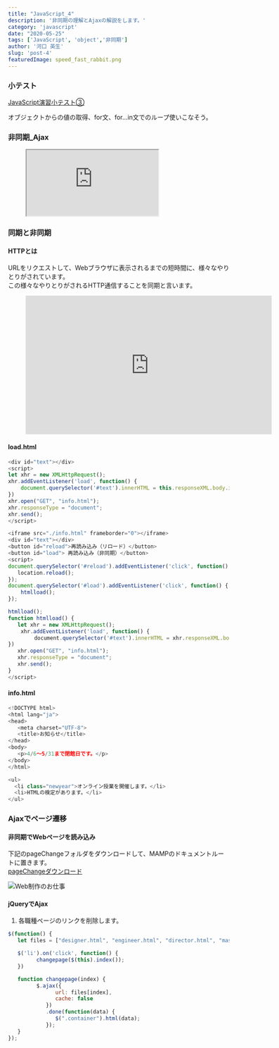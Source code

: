 ```yaml
---
title: "JavaScript_4"
description: '非同期の理解とAjaxの解説をします。'
category: 'javascript'
date: "2020-05-25"
tags: ['JavaScript', 'object','非同期']
author: '河口 英生'
slug: 'post-4'
featuredImage: speed_fast_rabbit.png
---
```

<div class="post-section">
<h3 class="title is-5" >小テスト</h3>

[JavaScript演習小テスト③](https://forms.gle/xMuBjR4bK6P3o7yN7)

オブジェクトからの値の取得、for文、for...in文でのループ使いこなそう。
</div>

<div class="post-section">
<h3 class="title is-5" >非同期_Ajax</h3>
<figure class="is-fullwidth slide">
  <iframe src="https://drive.google.com/file/d/1uylBUAA5YcW4a_7lyV5YZkXLtjVLTSQp/preview"></iframe>
</figure>
</div>
<div class="post-section">
<h3 class="title is-5" >同期と非同期</h3>


<h4 class="title is-6" >HTTPとは</h4>

URLをリクエストして、Webブラウザに表示されるまでの短時間に、様々なやりとりがされています。  
この様々なやりとりがされるHTTP通信することを同期と言います。
<figure class="is-fullwidth movie">
<iframe width="560" height="315" src="https://www.youtube.com/embed/gs2EAgeSQig" frameborder="0" allow="accelerometer; autoplay; encrypted-media; gyroscope; picture-in-picture" allowfullscreen></iframe>
</figure>

<h4 class="title is-6" >load.html</h4>

```javascript
<div id="text"></div>
<script>
let xhr = new XMLHttpRequest();
xhr.addEventListener('load', function() {
    document.querySelector('#text').innerHTML = this.responseXML.body.innerHTML;
})
xhr.open("GET", "info.html");
xhr.responseType = "document";
xhr.send();
</script>
```

```javascript
<iframe src="./info.html" frameborder="0"></iframe>
<div id="text"></div>
<button id="reload">再読み込み（リロード）</button>
<button id="load"> 再読み込み（非同期）</button>
<script>
document.querySelector('#reload').addEventListener('click', function() {
   location.reload();
});
document.querySelector('#load').addEventListener('click', function() {
    htmlload();
});

htmlload();
function htmlload() {
   let xhr = new XMLHttpRequest();
    xhr.addEventListener('load', function() {
　　　　　document.querySelector('#text').innerHTML = xhr.responseXML.body.innerHTML;
})
   xhr.open("GET", "info.html");
   xhr.responseType = "document";
   xhr.send();
}
</script>
```

<h4 class="title is-6" >info.html</h4>

```javascript
<!DOCTYPE html>
<html lang="ja">
<head>
   <meta charset="UTF-8">
   <title>お知らせ</title>
</head>
<body>
   <p>4/6～5/31まで閉館日です。</p>
</body>
</html>
```

```javascript
<ul>
  <li class="newyear">オンライン授業を開催します。</li>
  <li>HTMLの検定があります。</li>
</ul>
```
</div>

<h3 class="title is-5" >Ajaxでページ遷移</h3>
<h4 class="title is-6" >非同期でWebページを読み込み</h4>

下記のpageChangeフォルダをダウンロードして、MAMPのドキュメントルートに置きます。  
[pageChangeダウンロード](https://drive.google.com/open?id=1QkO_MdolOZb0_5znrvkDS6JBTymF8B_L)

![Web制作のお仕事](http://drive.google.com/uc?export=view&id=1HFEeKhbYxhDM7hMZ8iYURJHZfoLm6TOK)

<h4 class="title is-6" >jQueryでAjax</h4>

1. 各職種ページのリンクを削除します。

```javascript
$(function() {
   let files = ["designer.html", "engineer.html", "director.html", "master.html"]

   $('li').on('click', function() {
         changepage($(this).index());
   })

   function changepage(index) {
         $.ajax({
               url: files[index],
               cache: false
            })
            .done(function(data) {
               $(".container").html(data);
            });
   }
});
```